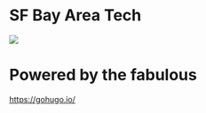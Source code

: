 # SF Bay Area Tech #

![]((static/sfbayareatech_logo.png))

# Powered by the fabulous

<https://gohugo.io/>


